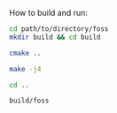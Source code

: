 
How to build and run:

```bash
cd path/to/directory/foss
mkdir build && cd build

cmake ..

make -j4

cd ..

build/foss
```